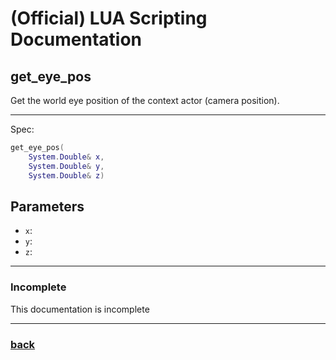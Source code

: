 
# (Official) LUA Scripting Documentation

## get_eye_pos

Get the world eye position of the context actor (camera position).

___

Spec:

```lua
get_eye_pos(
	System.Double& x,
	System.Double& y,
	System.Double& z)
```

## Parameters

- `x`: 
- `y`: 
- `z`: 

___

### Incomplete

This documentation is incomplete

___

### [back](../getters)
